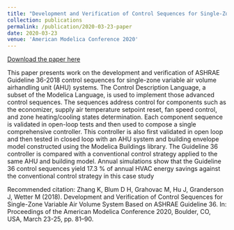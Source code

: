 ```yaml
---
title: "Development and Verification of Control Sequences for Single-Zone Variable Air Volume System Based on ASHRAE Guideline 36"
collection: publications
permalink: /publication/2020-03-23-paper
date: 2020-03-23
venue: 'American Modelica Conference 2020'
---
```

[Download the paper here](https://2020.american.conference.modelica.org/proceedings/papers/Modelica2020US_paper_19.pdf)

This paper presents work on the development and
verification of ASHRAE Guideline 36-2018 control
sequences for single-zone variable air volume airhandling unit (AHU) systems. The Control Description
Language, a subset of the Modelica Language, is used
to implement those advanced control sequences. The
sequences address control for components such as the
economizer, supply air temperature setpoint reset, fan
speed control, and zone heating/cooling states
determination. Each component sequence is validated in
open-loop tests and then used to compose a single
comprehensive controller. This controller is also first
validated in open loop and then tested in closed loop
with an AHU system and building envelope model
constructed using the Modelica Buildings library. The
Guideline 36 controller is compared with a conventional
control strategy applied to the same AHU and building
model. Annual simulations show that the Guideline 36
control sequences yield 17.3 % of annual HVAC energy
savings against the conventional control strategy in this
case study

Recommended citation: Zhang K, Blum D H, Grahovac M, Hu J, Granderson J, Wetter M (2018). Development and Verification of Control Sequences for Single-Zone Variable Air Volume System Based on ASHRAE Guideline 36. In: Proceedings of the American Modelica Conference 2020, Boulder, CO, USA, March 23-25, pp. 81–90.
